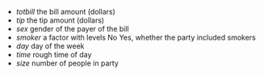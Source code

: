 - *totbill*  the bill amount (dollars)
- *tip*  the tip amount (dollars)
- *sex*  gender of the payer of the bill
- *smoker* a factor with levels No Yes, whether the party included smokers
- *day* day of the week
- *time*  rough time of day
- *size*  number of people in party